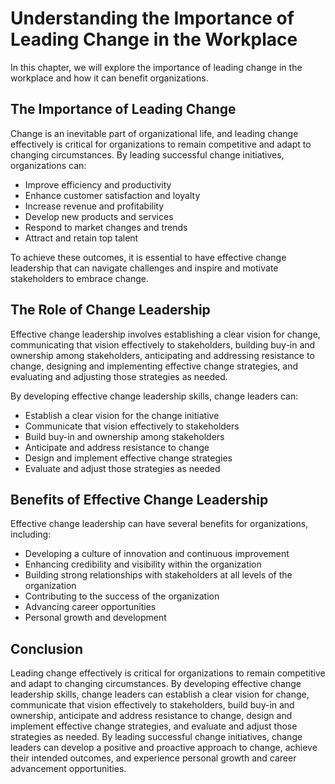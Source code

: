Understanding the Importance of Leading Change in the Workplace
========================================================================================

In this chapter, we will explore the importance of leading change in the workplace and how it can benefit organizations.

The Importance of Leading Change
--------------------------------

Change is an inevitable part of organizational life, and leading change effectively is critical for organizations to remain competitive and adapt to changing circumstances. By leading successful change initiatives, organizations can:

* Improve efficiency and productivity
* Enhance customer satisfaction and loyalty
* Increase revenue and profitability
* Develop new products and services
* Respond to market changes and trends
* Attract and retain top talent

To achieve these outcomes, it is essential to have effective change leadership that can navigate challenges and inspire and motivate stakeholders to embrace change.

The Role of Change Leadership
-----------------------------

Effective change leadership involves establishing a clear vision for change, communicating that vision effectively to stakeholders, building buy-in and ownership among stakeholders, anticipating and addressing resistance to change, designing and implementing effective change strategies, and evaluating and adjusting those strategies as needed.

By developing effective change leadership skills, change leaders can:

* Establish a clear vision for the change initiative
* Communicate that vision effectively to stakeholders
* Build buy-in and ownership among stakeholders
* Anticipate and address resistance to change
* Design and implement effective change strategies
* Evaluate and adjust those strategies as needed

Benefits of Effective Change Leadership
---------------------------------------

Effective change leadership can have several benefits for organizations, including:

* Developing a culture of innovation and continuous improvement
* Enhancing credibility and visibility within the organization
* Building strong relationships with stakeholders at all levels of the organization
* Contributing to the success of the organization
* Advancing career opportunities
* Personal growth and development

Conclusion
----------

Leading change effectively is critical for organizations to remain competitive and adapt to changing circumstances. By developing effective change leadership skills, change leaders can establish a clear vision for change, communicate that vision effectively to stakeholders, build buy-in and ownership, anticipate and address resistance to change, design and implement effective change strategies, and evaluate and adjust those strategies as needed. By leading successful change initiatives, change leaders can develop a positive and proactive approach to change, achieve their intended outcomes, and experience personal growth and career advancement opportunities.
